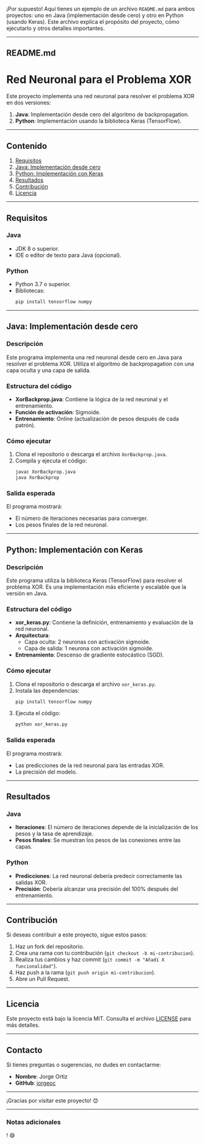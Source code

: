¡Por supuesto! Aquí tienes un ejemplo de un archivo `README.md` para ambos proyectos: uno en Java (implementación desde cero) y otro en Python (usando Keras). Este archivo explica el propósito del proyecto, cómo ejecutarlo y otros detalles importantes.

---

## **README.md**

# Red Neuronal para el Problema XOR

Este proyecto implementa una red neuronal para resolver el problema XOR en dos versiones:
1. **Java**: Implementación desde cero del algoritmo de backpropagation.
2. **Python**: Implementación usando la biblioteca Keras (TensorFlow).

---

## **Contenido**
1. [Requisitos](#requisitos)
2. [Java: Implementación desde cero](#java-implementación-desde-cero)
3. [Python: Implementación con Keras](#python-implementación-con-keras)
4. [Resultados](#resultados)
5. [Contribución](#contribución)
6. [Licencia](#licencia)

---

## **Requisitos**

### Java
- JDK 8 o superior.
- IDE o editor de texto para Java (opcional).

### Python
- Python 3.7 o superior.
- Bibliotecas:
  ```bash
  pip install tensorflow numpy
  ```

---

## **Java: Implementación desde cero**

### **Descripción**
Este programa implementa una red neuronal desde cero en Java para resolver el problema XOR. Utiliza el algoritmo de backpropagation con una capa oculta y una capa de salida.

### **Estructura del código**
- **XorBackprop.java**: Contiene la lógica de la red neuronal y el entrenamiento.
- **Función de activación**: Sigmoide.
- **Entrenamiento**: Online (actualización de pesos después de cada patrón).

### **Cómo ejecutar**
1. Clona el repositorio o descarga el archivo `XorBackprop.java`.
2. Compila y ejecuta el código:
   ```bash
   javac XorBackprop.java
   java XorBackprop
   ```

### **Salida esperada**
El programa mostrará:
- El número de iteraciones necesarias para converger.
- Los pesos finales de la red neuronal.

---

## **Python: Implementación con Keras**

### **Descripción**
Este programa utiliza la biblioteca Keras (TensorFlow) para resolver el problema XOR. Es una implementación más eficiente y escalable que la versión en Java.

### **Estructura del código**
- **xor_keras.py**: Contiene la definición, entrenamiento y evaluación de la red neuronal.
- **Arquitectura**:
  - Capa oculta: 2 neuronas con activación sigmoide.
  - Capa de salida: 1 neurona con activación sigmoide.
- **Entrenamiento**: Descenso de gradiente estocástico (SGD).

### **Cómo ejecutar**
1. Clona el repositorio o descarga el archivo `xor_keras.py`.
2. Instala las dependencias:
   ```bash
   pip install tensorflow numpy
   ```
3. Ejecuta el código:
   ```bash
   python xor_keras.py
   ```

### **Salida esperada**
El programa mostrará:
- Las predicciones de la red neuronal para las entradas XOR.
- La precisión del modelo.

---

## **Resultados**

### Java
- **Iteraciones**: El número de iteraciones depende de la inicialización de los pesos y la tasa de aprendizaje.
- **Pesos finales**: Se muestran los pesos de las conexiones entre las capas.

### Python
- **Predicciones**: La red neuronal debería predecir correctamente las salidas XOR.
- **Precisión**: Debería alcanzar una precisión del 100% después del entrenamiento.

---

## **Contribución**
Si deseas contribuir a este proyecto, sigue estos pasos:
1. Haz un fork del repositorio.
2. Crea una rama con tu contribución (`git checkout -b mi-contribucion`).
3. Realiza tus cambios y haz commit (`git commit -m "Añadí X funcionalidad"`).
4. Haz push a la rama (`git push origin mi-contribucion`).
5. Abre un Pull Request.

---

## **Licencia**
Este proyecto está bajo la licencia MIT. Consulta el archivo [LICENSE](LICENSE) para más detalles.

---

## **Contacto**
Si tienes preguntas o sugerencias, no dudes en contactarme:
- **Nombre**: Jorge Ortiz
- **GitHub**: [jorgeoc](https://github.com/jorgeoc)

---

¡Gracias por visitar este proyecto! 😊

---

### **Notas adicionales**
! 😄
